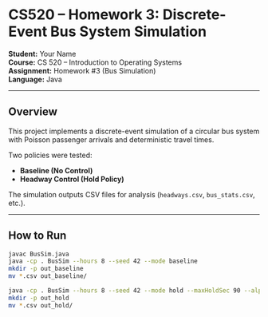 # CS520 – Homework 3: Discrete-Event Bus System Simulation

**Student:** Your Name  
**Course:** CS 520 – Introduction to Operating Systems  
**Assignment:** Homework #3 (Bus Simulation)  
**Language:** Java  

---

## Overview
This project implements a discrete-event simulation of a circular bus system with Poisson passenger arrivals and deterministic travel times.

Two policies were tested:
- **Baseline (No Control)**
- **Headway Control (Hold Policy)**

The simulation outputs CSV files for analysis (`headways.csv`, `bus_stats.csv`, etc.).

---

## How to Run
```bash
javac BusSim.java
java -cp . BusSim --hours 8 --seed 42 --mode baseline
mkdir -p out_baseline
mv *.csv out_baseline/

java -cp . BusSim --hours 8 --seed 42 --mode hold --maxHoldSec 90 --alpha 1.0
mkdir -p out_hold
mv *.csv out_hold/
